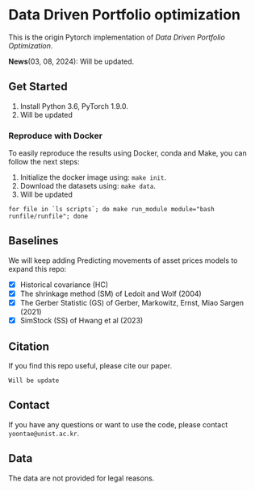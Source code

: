 # Data Driven Portfolio optimization

This is the origin Pytorch implementation of *Data Driven Portfolio Optimization*.

**News**(03, 08, 2024): Will be updated.
 

## Get Started

1. Install Python 3.6, PyTorch 1.9.0.
2. Will be updated

### Reproduce with Docker

To easily reproduce the results using Docker, conda and Make,  you can follow the next steps:
1. Initialize the docker image using: `make init`. 
2. Download the datasets using: `make data`.
3. Will be updated
```
for file in `ls scripts`; do make run_module module="bash runfile/runfile"; done
```

## Baselines

We will keep adding Predicting movements of asset prices models to expand this repo:

- [x] Historical covariance (HC) 
- [x] The shrinkage method (SM) of Ledoit and Wolf (2004)
- [x] The Gerber Statistic (GS) of Gerber, Markowitz, Ernst, Miao Sargen (2021)
- [x] SimStock (SS) of Hwang et al (2023)

## Citation

If you find this repo useful, please cite our paper. 

```
Will be update
```

## Contact
If you have any questions or want to use the code, please contact `yoontae@unist.ac.kr`. 

## Data
The data are not provided for legal reasons.
